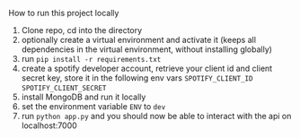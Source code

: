 How to run this project locally

1. Clone repo, cd into the directory
2. optionally create a virtual environment and activate it (keeps all dependencies in the virtual environment, without installing globally)
3. run `pip install -r requirements.txt`
4. create a spotify developer account, retrieve your client id and client secret key, store it in the following env vars
    `SPOTIFY_CLIENT_ID`
    `SPOTIFY_CLIENT_SECRET`
5. install MongoDB and run it locally
6. set the environment variable `ENV` to `dev`
7. run `python app.py` and you should now be able to interact with the api on localhost:7000
